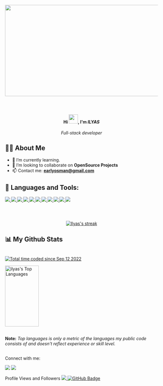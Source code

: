 <p align="center"><img src="https://media.giphy.com/media/dWesBcTLavkZuG35MI/giphy.gif" width="600" height="300"  /></p>

<br/>

## <h4 align="center">Hi <img src="https://raw.githubusercontent.com/MartinHeinz/MartinHeinz/master/wave.gif" width="30px">, I'm <em>ILYAS</em></h4>
<p align="center"><em>Full-stack developer</em></p>


## 🙋‍♂️ About Me
- 🌱 I’m currently learning.
- 👯 I’m looking to collaborate on **OpenSource Projects**
- 📫 Contact me: **earlyosman@gmail.com**

## 🚀 Languages and Tools:

<p align="left"> 
    <a href="https://reactjs.org/" target="_blank"> <img src="https://img.icons8.com/color/48/000000/react-native.png"/> </a>
    <a href="https://developer.mozilla.org/en-US/docs/Web/JavaScript" target="_blank"> <img src="https://img.icons8.com/color/48/000000/javascript.png"/ </a> 
    <a href="https://www.w3.org/html/" target="_blank"> <img src="https://img.icons8.com/color/48/000000/html-5.png"/> </a> 
    <a href="https://www.w3schools.com/css/" target="_blank"> <img src="https://img.icons8.com/color/48/000000/css3.png"/> </a> 
    <a href="https://getbootstrap.com" target="_blank"> <img src="https://img.icons8.com/color/48/000000/bootstrap.png"/> </a> 
    <a href="https://git-scm.com/" target="_blank"> <img src="https://img.icons8.com/color/48/000000/git.png"/> </a> 
    <a href="https://www.gnu.org/software/bash/" target="_blank"> <img src="https://img.icons8.com/color/48/000000/bash.png"/> </a>
    <a href="https://www.linux.org/" target="_blank"> <img src="https://img.icons8.com/color/48/000000/linux--v1.png"/> </a>
    <a href="https://ruby-doc.org/" target="_blank"> <img src="https://img.icons8.com/color/48/000000/ruby-programming-language.png"/> </a>
    <a href="https://cplusplus.com/" target="_blank"> <img src="https://img.icons8.com/color/48/000000/c-plus-plus-logo.png"/> </a>
     <a href="https://guides.rubyonrails.org/" target="_blank"> <img src="https://img.icons8.com/external-tal-revivo-shadow-tal-revivo/48/null/external-rails-a-server-side-web-application-framework-written-in-ruby-logo-shadow-tal-revivo.png"> 
     </a>
</p>

##

<br/>

<p align="center">
    <a href="https://github.com/ilyasosman/github-readme-streak-stats">
        <img title="🔥" alt="Ilyas's streak" src="https://github-readme-streak-stats.herokuapp.com/?user=ilyasosman&theme=black-ice&hide_border=true&stroke=0000&background=060A0CD0"/>
    </a>
</p>



## 📊 My Github Stats
<br/>
<a href="https://wakatime.com/@a8b549ae-57cf-4e32-9e63-83c23ce609af"><img src="https://wakatime.com/badge/user/a8b549ae-57cf-4e32-9e63-83c23ce609af.svg" alt="Total time coded since Sep 12 2022" /></a>

  <br/>


<a href="https://github.com/ilyasosman/github-readme-stats"><img width="47%" height="200px" alt="ilyas's Top Languages" src="https://github-readme-stats.vercel.app/api/top-langs/?username=ilyasosman&langs_count=8&count_private=true&layout=compact&theme=react&hide_border=true&bg_color=0D1117" /></a>
<!--
<a href="https://github.com/ilyasosman/github-readme-stats"><img width="47%" height="200px" alt="Ilyas's Github Stats" src="https://github-readme-stats.vercel.app/api?username=ilyasosman&show_icons=true&count_private=true&theme=react&hide_border=true&bg_color=0D1117" /></a>
-->
  <br/>
  <b>Note:</b> <em>Top languages is only a metric of the languages my public code consists of and doesn't reflect experience or skill level.</em>


<br/>
<br />
<!--
[![Ilyas's github activity graph](https://github-readme-activity-graph.cyclic.app/graph?username=ilyasosman&theme=react-dark)](https://github.com/ilyasosman/github-readme-activity-graph)
-->


 Connect with me:
<p align="left">

<a href = "https://www.linkedin.com/in/ilyasaliosman"><img src="https://img.icons8.com/fluent/48/000000/linkedin.png"/></a>
<a href = "https://twitter.com/iosmanG"><img src="https://img.icons8.com/color/48/null/twitter--v1.png"/></a>
</p>

Profile Views and Followers
<a href="https://github.com/Meghna-DAS/github-profile-views-counter">
    <img src="https://komarev.com/ghpvc/?username=ilyasosman">
</a>
<a href="https://github.com/ilyasosma?tab=followers"><img src="https://img.shields.io/github/followers/ilyasosman?label=Followers&style=social" alt="GitHub Badge"></a>

<br/>



<br/>

